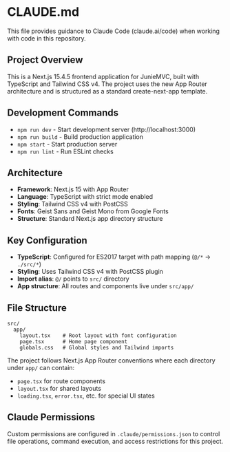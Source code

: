 # CLAUDE.md

This file provides guidance to Claude Code (claude.ai/code) when working with code in this repository.

## Project Overview

This is a Next.js 15.4.5 frontend application for JunieMVC, built with TypeScript and Tailwind CSS v4. The project uses the new App Router architecture and is structured as a standard create-next-app template.

## Development Commands

- `npm run dev` - Start development server (http://localhost:3000)
- `npm run build` - Build production application
- `npm start` - Start production server
- `npm run lint` - Run ESLint checks

## Architecture

- **Framework**: Next.js 15 with App Router
- **Language**: TypeScript with strict mode enabled
- **Styling**: Tailwind CSS v4 with PostCSS
- **Fonts**: Geist Sans and Geist Mono from Google Fonts
- **Structure**: Standard Next.js app directory structure

## Key Configuration

- **TypeScript**: Configured for ES2017 target with path mapping (`@/*` → `./src/*`)
- **Styling**: Uses Tailwind CSS v4 with PostCSS plugin
- **Import alias**: `@/` points to `src/` directory
- **App structure**: All routes and components live under `src/app/`

## File Structure

```
src/
  app/
    layout.tsx    # Root layout with font configuration
    page.tsx      # Home page component
    globals.css   # Global styles and Tailwind imports
```

The project follows Next.js App Router conventions where each directory under `app/` can contain:
- `page.tsx` for route components
- `layout.tsx` for shared layouts
- `loading.tsx`, `error.tsx`, etc. for special UI states

## Claude Permissions

Custom permissions are configured in `.claude/permissions.json` to control file operations, command execution, and access restrictions for this project.